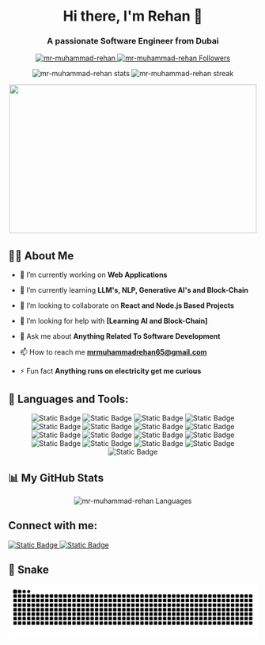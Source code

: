 <h1 align="center">Hi there, I'm Rehan 👋</h1>
<h3 align="center">A passionate Software Engineer from Dubai</h3>

<p align="center">
  <a href="https://github.com/mr-muhammad-rehan">
    <img src="https://komarev.com/ghpvc/?username=mr-muhammad-rehan&label=Profile%20views&color=0e75b6&style=flat" alt="mr-muhammad-rehan" />
  </a>
  <a href="https://github.com/mr-muhammad-rehan?tab=followers">
    <img src="https://img.shields.io/github/followers/mr-muhammad-rehan?label=Followers&style=social" alt="mr-muhammad-rehan Followers" />
  </a>
</p>

<p align="center">
  <img src="https://github-readme-stats.vercel.app/api?username=mr-muhammad-rehan&show_icons=true&locale=en" alt="mr-muhammad-rehan stats" />
  <img src="https://github-readme-streak-stats.herokuapp.com/?user=mr-muhammad-rehan&" alt="mr-muhammad-rehan streak" />
</p>

<p align="center">
  <img src="https://media.giphy.com/media/v1.Y2lkPTc5MGI3NjExdGZscG9ldDU2Y2UyMmxhb2NmYmJ5a3N6OW5kbmN5c2d4bmo1cjZraSZlcD12MV9naWZzX3NlYXJjaCZjdD1n/bGgsc5mWoryfgKBx1u/giphy.gif" width="500" height="300" />
</p>

## 🙋‍♂️ About Me

- 🔭 I’m currently working on **Web Applications**

- 🌱 I’m currently learning **LLM's, NLP, Generative AI's and Block-Chain**

- 👯 I’m looking to collaborate on **React and Node.js Based Projects**

- 🤝 I’m looking for help with **[Learning AI and Block-Chain]**

- 💬 Ask me about **Anything Related To Software Development**

- 📫 How to reach me **mrmuhammadrehan65@gmail.com**

- ⚡ Fun fact **Anything runs on electricity get me curious**

## 🚀 Languages and Tools:

<p align="center">
  <img alt="Static Badge" src="https://img.shields.io/badge/JavaScript-yellow"/>
  <img alt="Static Badge" src="https://img.shields.io/badge/TypeScript-blue"/>
  <img alt="Static Badge" src="https://img.shields.io/badge/CShrp-blue"/>
  <img alt="Static Badge" src="https://img.shields.io/badge/Java-white"/>
  <img alt="Static Badge" src="https://img.shields.io/badge/Node.Js-green"/>
  <img alt="Static Badge" src="https://img.shields.io/badge/SQL-blue"/>
  <img alt="Static Badge" src="https://img.shields.io/badge/Postgress-gray"/>
  <img alt="Static Badge" src="https://img.shields.io/badge/MongoDb-Green"/>
  <img alt="Static Badge" src="https://img.shields.io/badge/Prisma-black"/>
  <img alt="Static Badge" src="https://img.shields.io/badge/AWS-brown"/>
  <img alt="Static Badge" src="https://img.shields.io/badge/React-Js-skyblue"/>
  <img alt="Static Badge" src="https://img.shields.io/badge/Next-Js-black"/>
  <img alt="Static Badge" src="https://img.shields.io/badge/React-Native-skyblue"/>
  <img alt="Static Badge" src="https://img.shields.io/badge/Flutter-blue"/>
  <img alt="Static Badge" src="https://img.shields.io/badge/Rabbit--MQ-red"/>
  <img alt="Static Badge" src="https://img.shields.io/badge/Apache-Kafka-red"/>
  <img alt="Static Badge" src="https://img.shields.io/badge/ELK-Elastic--Search-green"/>
</p>

## 📊 My GitHub Stats

<p align="center">
    <img src="https://github-readme-stats.vercel.app/api/top-langs/?username=mr-muhammad-rehan&langs_count=8&layout=compact" alt="mr-muhammad-rehan Languages" />
</p>

<p align="center">

</p>

## Connect with me:

<p align="left">
  <a href="https://www.linkedin.com/in/mmd-rehan/" target="_new"> 
    <img alt="Static Badge" src="https://img.shields.io/badge/linkedin-0A66C2?style=for-the-badge&logo=linkedin&logoColor=white"/> 
  </a>
  
  <a href="https://mr-muhammad-rehan.github.io/" target="_new"> 
    <img alt="Static Badge" src="https://img.shields.io/badge/my_personal_web_site-1DA1F2?style=for-the-badge&logo=ko-fi&logoColor=white"/>
  </a>
</p>

## 🐍 Snake

<p align="center">
  <img src="https://github.com/mr-muhammad-rehan/mr-muhammad-rehan.github.io/blob/output/github-contribution-grid-snake.svg" alt="Snake Game" />
</p>
